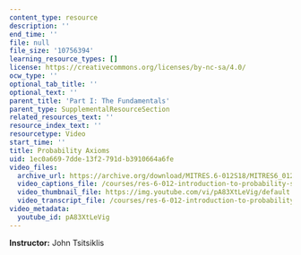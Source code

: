 ```yaml
---
content_type: resource
description: ''
end_time: ''
file: null
file_size: '10756394'
learning_resource_types: []
license: https://creativecommons.org/licenses/by-nc-sa/4.0/
ocw_type: ''
optional_tab_title: ''
optional_text: ''
parent_title: 'Part I: The Fundamentals'
parent_type: SupplementalResourceSection
related_resources_text: ''
resource_index_text: ''
resourcetype: Video
start_time: ''
title: Probability Axioms
uid: 1ec0a669-7dde-13f2-791d-b3910664a6fe
video_files:
  archive_url: https://archive.org/download/MITRES.6-012S18/MITRES6_012S18_L01-04_300k.mp4
  video_captions_file: /courses/res-6-012-introduction-to-probability-spring-2018/bffdf52efb1e59ffb1574459a694b1c8_pA83XtLeVig.vtt
  video_thumbnail_file: https://img.youtube.com/vi/pA83XtLeVig/default.jpg
  video_transcript_file: /courses/res-6-012-introduction-to-probability-spring-2018/4c159155e46460d0bd56f71225e52980_pA83XtLeVig.pdf
video_metadata:
  youtube_id: pA83XtLeVig
---
```


**Instructor:** John Tsitsiklis

